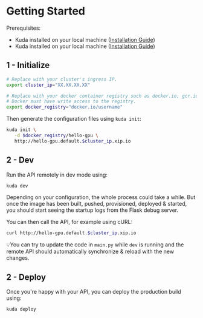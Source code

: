 # Getting Started

Prerequisites:
 - Kuda installed on your local machine ([Installation Guide](docs/install.md))
 - Kuda installed on your local machine ([Installation Guide](docs/install.md))

## 1 - Initialize

```bash
# Replace with your cluster's ingress IP.
export cluster_ip="XX.XX.XX.XX"

# Replace with your docker container registry such as docker.io, gcr.io..etc.
# Docker must have write access to the registry.
export docker_registry="docker.io/username"
```

Then generate the configuration files using `kuda init`:

```bash
kuda init \
   -d $docker_registry/hello-gpu \
   http://hello-gpu.default.$cluster_ip.xip.io
```

## 2 - Dev

Run the API remotely in dev mode using:

```bash
kuda dev
```

Depending on your configuration, the whole process could take a while.
But once the image has been built, pushed, provisioned, deployed & started,
you should start seeing the startup logs from the Flask debug server.

You can then call the API, for example using cURL:

```bash
curl http://hello-gpu.default.$cluster_ip.xip.io
```

💡You can try to update the code in `main.py` while `dev`
is running and the remote API should automatically synchronize & reload
with the new changes.

## 2 - Deploy

Once you're happy with your API, you can deploy the production build using:

```bash
kuda deploy
```